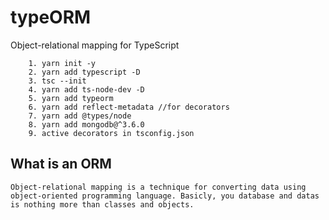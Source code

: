# typeORM
Object-relational mapping for TypeScript

        1. yarn init -y
        2. yarn add typescript -D
        3. tsc --init
        4. yarn add ts-node-dev -D
        5. yarn add typeorm 
        6. yarn add reflect-metadata //for decorators
        7. yarn add @types/node
        8. yarn add mongodb@^3.6.0
        9. active decorators in tsconfig.json

## What is an ORM
    Object-relational mapping is a technique for converting data using object-oriented programming language. Basicly, you database and datas is nothing more than classes and objects.